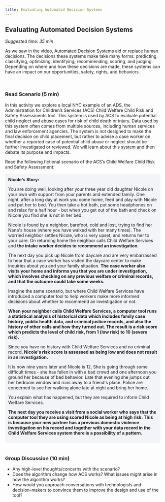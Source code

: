 ```yaml
---
title: Evaluating Automated Decision Systems
---
```


## Evaluating Automated Decision Systems
_Suggested time: 35 min_

As we saw in the video, Automated Decision Systems aid or replace human decisions. The decisions these systems make take many forms: predicting, classifying, optimizing, identifying, recommending, scoring, and judging. Depending on where and how these decisions are made, these systems can have an impact on our opportunities, safety, rights, and behaviors. 

<br>

### Read Scenario (5 min)

In this activity we explore a local NYC example of an ADS, the Administration for Children’s Services (ACS) Child Welfare Child Risk and Safety Assessments tool. This system is used by ACS to evaluate potential child neglect and abuse cases for risk of child death or injury. Data used by this system often comes from multiple sources, including human services and law enforcement agencies. The system is not designed to make the final decision on child placement, but rather to advise a case worker on whether a reported case of potential child abuse or neglect should be further investigated or reviewed. We will learn about this system and then debate its purpose and impacts. 

Read the following fictional scenario of the ACS’s Child Welfare Child Risk and Safety Assessment: 

<div style="background-color:#F3F4F8;padding:10px;">
  <b>Nicole's Story:</b>
<p>
You are doing well, looking after your three year old daughter Nicole on your own with support from your parents and extended family. One night, after a long day at work you come home, feed and play with Nicole and put her to bed. You then take a hot bath, put some headphones on and relax for a half hour - but when you get out of the bath and check on Nicole you find she is not in her bed.
  </p><p>
Nicole is found by a neighbor, barefoot, cold and lost, trying to find her Nana's house (where you have walked with her many times). The worried neighbor settles Nicole, who is very upset, and returns her to your care. On returning home the neighbor calls Child Welfare Services and <b>the intake worker decides to recommend an investigation</b>.
  </p><p>
The next day you pick up Nicole from daycare and are very embarrassed to hear that a case worker has visited the daycare center to make inquiries about you and your family situation. <b>The case worker also visits your home and informs you that you are under investigation, which involves checking on any previous welfare or criminal records, and that the outcome could take some weeks.</b>
  </p><p>
Imagine the same scenario, but where Child Welfare Services have introduced a computer tool to help workers make more informed decisions about whether to recommend an investigation or not.
  </p><p>
<b>When your neighbor calls Child Welfare Services, a computer tool runs a statistical analysis of historical data which includes family case history, public health data, and criminal justice records, and also the history of other calls and how they turned out. The result is a risk score which predicts the level of child risk, from 1 (low risk) to 10 (severe risk).</b>
</p><p>
Since you have no history with Child Welfare Services and no criminal record, <b>Nicole's risk score is assessed as being low and does not result in an investigation.</b>
  </p><p>
It is now nine years later and Nicole is 12. She is going through some difficult times - she has fallen in with a bad crowd and one afternoon you ground her because of bad behavior. Late that evening she jumps out her bedroom window and runs away to a friend's place. Police are concerned to see her walking alone late at night and bring her home.
  </p><p>
You explain what has happened, but they are required to inform Child Welfare Services.
  </p><p>
<b>The next day you receive a visit from a social worker who says that the computer tool they are using scored Nicole as being at high risk. This is because your new partner has a previous domestic violence investigation on his record and together with your data record in the Child Welfare Services system there is a possibility of a pattern.</b></p>
</div>

<br>

### Group Discussion (10 min)

* Any high-level thoughts/concerns with the scenario? 
* Does the algorithm change how ACS works? What issues might arise in how the algorithm works?
* How would you approach conversations with technologists and decision-makers to convince them to improve the design and use of the tool? 
